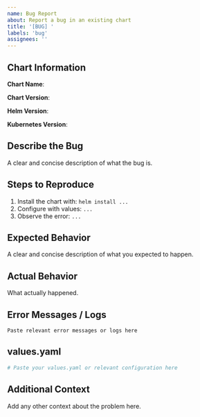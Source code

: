 ```yaml
---
name: Bug Report
about: Report a bug in an existing chart
title: '[BUG] '
labels: 'bug'
assignees: ''
---
```


## Chart Information

**Chart Name**: 

**Chart Version**: 

**Helm Version**: 

**Kubernetes Version**: 

## Describe the Bug

A clear and concise description of what the bug is.

## Steps to Reproduce

1. Install the chart with: `helm install ...`
2. Configure with values: `...`
3. Observe the error: `...`

## Expected Behavior

A clear and concise description of what you expected to happen.

## Actual Behavior

What actually happened.

## Error Messages / Logs

```
Paste relevant error messages or logs here
```

## values.yaml

```yaml
# Paste your values.yaml or relevant configuration here
```

## Additional Context

Add any other context about the problem here.
